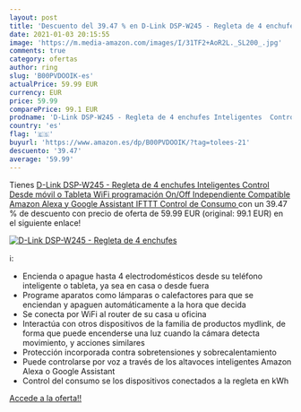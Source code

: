 ```yaml
---
layout: post
title: 'Descuento del 39.47 % en D-Link DSP-W245 - Regleta de 4 enchufes '
date: 2021-01-03 20:15:55
image: 'https://m.media-amazon.com/images/I/31TF2+AoR2L._SL200_.jpg'
comments: true
category: ofertas
author: ring
slug: 'B00PVDOOIK-es'
actualPrice: 59.99 EUR
currency: EUR
price: 59.99
comparePrice: 99.1 EUR
prodname: 'D-Link DSP-W245 - Regleta de 4 enchufes Inteligentes  Control Desde móvil o Tableta  WiFi  programación On/Off Independiente  Compatible Amazon Alexa y Google Assistant  IFTTT  Control de Consumo '
country: 'es'
flag: '🇪🇸'
buyurl: 'https://www.amazon.es/dp/B00PVDOOIK/?tag=tolees-21'
descuento: '39.47'
average: '59.99'
---
```


Tienes [D-Link DSP-W245 - Regleta de 4 enchufes Inteligentes  Control Desde móvil o Tableta  WiFi  programación On/Off Independiente  Compatible Amazon Alexa y Google Assistant  IFTTT  Control de Consumo ](https://www.amazon.es/dp/B00PVDOOIK/?tag=tolees-21) con un 39.47 % de descuento con precio de oferta de 59.99 EUR (original: 99.1 EUR) en el siguiente enlace!

[![D-Link DSP-W245 - Regleta de 4 enchufes ](https://m.media-amazon.com/images/I/31TF2+AoR2L._SL200_.jpg)](https://www.amazon.es/dp/B00PVDOOIK/?tag=tolees-21)

ℹ️:

- Encienda o apague hasta 4 electrodomésticos desde su teléfono inteligente o tableta, ya sea en casa o desde fuera
- Programe aparatos como lámparas o calefactores para que se enciendan y apaguen automáticamente a la hora que decida
- Se conecta por WiFi al router de su casa u oficina
- Interactúa con otros dispositivos de la familia de productos mydlink, de forma que puede encenderse una luz cuando la cámara detecta movimiento, y acciones similares
- Protección incorporada contra sobretensiones y sobrecalentamiento
- Puede controlarse por voz a través de los altavoces inteligentes Amazon Alexa o Google Assistant
- Control del consumo se los dispositivos conectados a la regleta en kWh

[Accede a la oferta!!](https://www.amazon.es/dp/B00PVDOOIK/?tag=tolees-21)
